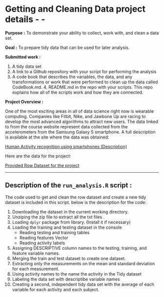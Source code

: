 # Getting and Cleaning Data project details - -


**Purpose :** To demonstrate your ability to collect, work with, and clean a data set. 

**Goal :** To prepare tidy data that can be used for later analysis. 

**Submitted work :** 
1. A tidy data set
2. A link to a Github repository with your script for performing the analysis
3. A code book that describes the variables, the data, and any transformations or work that were performed to clean up the data called CodeBook.md. 4. README.md in the repo with your scripts. This repo explains how all of the scripts work and how they are connected.

**Project Overview :** 

One of the most exciting areas in all of data science right now is wearable computing. Companies like Fitbit, Nike, and Jawbone Up are racing to develop the most advanced algorithms to attract new users. The data linked to from the course website represent data collected from the accelerometers from the Samsung Galaxy S smartphone. A full description is available at the site where the data was obtained:

[Human Activity recognition using smartphones (Description) ](http://archive.ics.uci.edu/ml/datasets/Human+Activity+Recognition+Using+Smartphones)

Here are the data for the project:

[Provided Row Dataset for the project](https://d396qusza40orc.cloudfront.net/getdata%2Fprojectfiles%2FUCI%20HAR%20Dataset.zip)


---------------------------------------------------------------------------------


## Description of the `run_analysis.R` script :

     
The code used to get and clean the row dataset and create a new tidy dataset is included in this script. below is the description for the code:
 
1. Downloading the dataset in the current working directory.
2. Unziping the zip file to extract all the txt files .
3. Loading `dplyr` package from library. (Install it if necessary) 
4. Loading the training and testing dataset in the console
     * Reading testing and training tables
     * Reading features Vector
     * Reading activity labels
5. Assigning DESCRIPTIVE column names to the testing, training, and feature variable names. 
6. Merging the train and test dataset to create one dataset.
7. Extracting only the measurements on the mean and standard deviation for each measurement.
8. Using activity names to the name the activity in the Tidy dataset
9. Labeling the data set with descriptibe variable names
10. Creating a second, independent tidy data set with the average of each variable for each activity and each subject.





